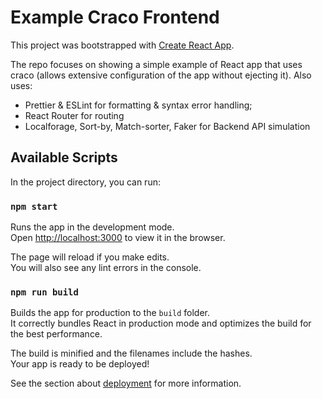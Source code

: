 # Example Craco Frontend

This project was bootstrapped with [Create React App](https://github.com/facebook/create-react-app).

The repo focuses on showing a simple example of React app that uses craco (allows extensive configuration of the app without ejecting it). Also uses:
- Prettier & ESLint for formatting & syntax error handling;
- React Router for routing
- Localforage, Sort-by, Match-sorter, Faker for Backend API simulation

## Available Scripts

In the project directory, you can run:

### `npm start`

Runs the app in the development mode.\
Open [http://localhost:3000](http://localhost:3000) to view it in the browser.

The page will reload if you make edits.\
You will also see any lint errors in the console.

### `npm run build`

Builds the app for production to the `build` folder.\
It correctly bundles React in production mode and optimizes the build for the best performance.

The build is minified and the filenames include the hashes.\
Your app is ready to be deployed!

See the section about [deployment](https://facebook.github.io/create-react-app/docs/deployment) for more information.
